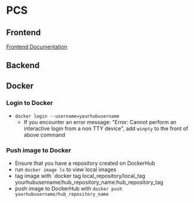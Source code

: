 # PCS

## Frontend

[Frontend Documentation](./webapp/README.md)

## Backend

## Docker

### Login to Docker

- `docker login --username=yourhubusername`
  - If you encounter an error message: "Error: Cannot perform an interactive login from a non TTY device",
    add `winpty` to the front of above command

### Push image to Docker

- Ensure that you have a repository created on DockerHub
- run `docker image ls` to view local images
- tag image with `docker tag local_repository/local_tag yourhubusername/hub_repository_name:hub_repository_tag
- push image to DockerHub with `docker push yourhubusername/hub_repository_name`
